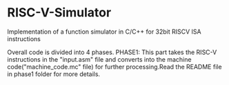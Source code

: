 # RISC-V-Simulator
Implementation of a function simulator in C/C++ for 32bit RISCV ISA instructions

Overall code is divided into 4 phases. 
PHASE1: This part takes the RISC-V instructions in the "input.asm" file and converts into the machine code("machine_code.mc" file) for further processing.Read the README file in phase1 folder for more details.       


